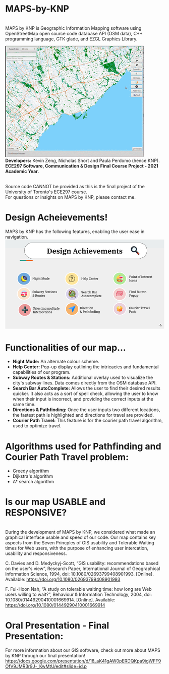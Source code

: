 # MAPS-by-KNP

<br>MAPS by KNP is Geographic Information Mapping software using OpenStreetMap open source code database API (OSM data), C++ programming language, GTK glade, and EZGL Graphics Library. </br>

![](images/firstphoto.png)
<br><b>Developers:</b> Kevin Zeng, Nicholas Short and Paula Perdomo (hence KNP).</br>
<b>ECE297 Software, Communication & Design Final Course Project - 2021 Academic Year.</b>

<br>Source code CANNOT be provided as this is the final project of the University of Toronto's ECE297 course. </br>
For questions or insights on MAPS by KNP, please contact me. 

# Design Acheievements!

MAPS by KNP has the following features, enabling the user ease in navigation. 
![](images/design_achievements.png) 

# Functionalities of our map...

- <b>Night Mode:</b> An alternate colour scheme.
- <b>Help Center:</b> Pop-up display outlining the intricacies and fundamental capabilities of our program.
- <b>Subway Routes & Stations:</b> Additional overlay used to visualize the city's subway lines. Data comes directly from the OSM database API. 
- <b>Search Bar AutoComplete:</b> Allows the user to find their desired results quicker. It also acts as a sort of spell check, allowing the user to know when their input is incorrect, and providing the correct inputs at the same time.
- <b>Directions & Pathfinding:</b> Once the user inputs two different locations, the fastest path is highlighted and directions for travel are provided. 
- <b>Courier Path Travel:</b> This feature is for the courier path travel algorithm, used to optimize travel. 

# Algorithms used for Pathfinding and Courier Path Travel problem:
- Greedy algorithm
- Dijkstra's algorithm
- A* search algorithm 

# Is our map USABLE and RESPONSIVE?

<br>During the development of MAPS by KNP, we considered what made an graphical interface usable and speed of our code. Our map contains key aspects from the Seven Princples of GIS usability and Tolerable Waiting times for Web users, with the purpose of enhancing user intercation, usability and responsiveness. </br>

C. Davies and D. Medyckyj-Scott, “GIS usability: recommendations based on the user's view”, Research Paper, International Journal of Geographical Information Science, 1994, doi: 10.1080/02693799408901993. [Online]. Available:  https://doi.org/10.1080/02693799408901993

F. Fui-Hoon Nah, “A study on tolerable waiting time: how long are Web users willing to wait?”, Behaviour & Information Technology, 2004, doi: 10.1080/01449290410001669914. [Online]. Available: https://doi.org/10.1080/01449290410001669914

# Oral Presentation - Final Presentation:
For more information about our GIS software, check out more about MAPS by KNP through our final presentation!
https://docs.google.com/presentation/d/18_aK41gAW0pERDQKpa9igWFF9OfV9JMR3r9J-_KwMtU/edit#slide=id.p

